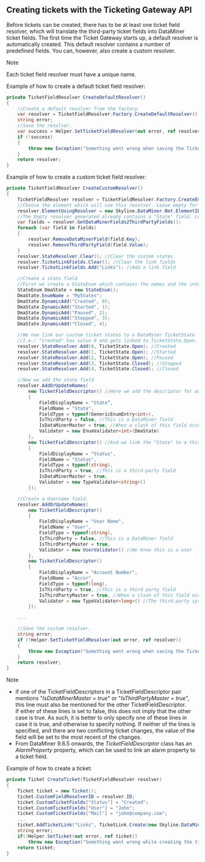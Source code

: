## Creating tickets with the Ticketing Gateway API

Before tickets can be created, there has to be at least one ticket field resolver, which will translate the third-party ticket fields into DataMiner ticket fields. The first time the Ticket Gateway starts up, a default resolver is automatically created. This default resolver contains a number of predefined fields. You can, however, also create a custom resolver.

> [!NOTE]
> Each ticket field resolver must have a unique name.

Example of how to create a default ticket field resolver:

```cs
private TicketFieldResolver CreateDefaultResolver()
{
    //Create a default resolver from the factory.
    var resolver = TicketFieldResolver.Factory.CreateDefaultResolver();
    string error;
    //Save the resolver.
    var success = Helper.SetTicketFieldResolver(out error, ref resolver);
    if (!success)
    {
        throw new Exception("Something went wrong when saving the TicketFieldResolver: " + error);
    }
    return resolver;
}
```

Example of how to create a custom ticket field resolver:

```cs
private TicketFieldResolver CreateCustomResolver()
{
    TicketFieldResolver resolver = TicketFieldResolver.Factory.CreateEmptyResolver("CustomResolver");
    //Choose the element which will use this resolver. Leave empty for no element
    resolver.ElementUsingResolver = new Skyline.DataMiner.Net.ElementID(123, 456);
    //The Empty resolver generated already contains a "State" field. Let's clear it and make our own.
    var fields = resolver.GetDataMinerFields2ThirdPartyFields();
    foreach (var field in fields)
    {
        resolver.RemoveDataMinerField(field.Key);
        resolver.RemoveThirdPartyField(field.Value);
    }
    resolver.StateResolver.Clear(); //Clear the custom states
    resolver.TicketLinkFields.Clear(); //Clear the link fields
    resolver.TicketLinkFields.Add("Links"); //Add a link field

    //Create a state field
    //First we create a StateEnum which contains the names and the integer values of the states.
    StateEnum DmaState = new StateEnum();
    DmaState.EnumName = "MyStates";
    DmaState.DynamicAdd("Created", 0);
    DmaState.DynamicAdd("Started", 1);
    DmaState.DynamicAdd("Paused", 2);
    DmaState.DynamicAdd("Stopped", 3);
    DmaState.DynamicAdd("Closed", 4);

    //We now link our custom ticket states to a DataMiner TicketState
    //I.e.: "Created" has value 0 and gets linked to TicketState.Open.
    resolver.StateResolver.Add(0, TicketState.Open); //Created
    resolver.StateResolver.Add(1, TicketState.Open); //Started
    resolver.StateResolver.Add(2, TicketState.Open); //Paused
    resolver.StateResolver.Add(3, TicketState.Closed); //Stopped
    resolver.StateResolver.Add(4, TicketState.Closed); //Closed

    //Now we add the state field
    resolver.AddOrUpdateNames(
        new TicketFieldDescriptor() //Here we add the descriptor for our "State" field
        {
            FieldDisplayName = "State”,
            FieldName = "State",
            FieldType = typeof(GenericEnumEntry<int>),
            IsThirdParty = false, //This is a DataMiner field
            IsDataMinerMaster = true, //When a clash of this field occurs, the value set by DataMiner is used
            Validator = new EnumValidator<int>(DmaState)
        },
        new TicketFieldDescriptor() //And we link the "State" to a third-party field "Status"
        {
            FieldDisplayName = "Status",
            FieldName = "Status",
            FieldType = typeof(string),
            IsThirdParty = true, //This is a third-party field
            IsDataMinerMaster = true,
            Validator = new TypeValidator<string>()
        });

    //Create a Username field.
    resolver.AddOrUpdateNames(
        new TicketFieldDescriptor()
        {
            FieldDisplayName = "User Name",
            FieldName = "User",
            FieldType = typeof(string),
            IsThirdParty = false, //This is a DataMiner field
            IsThirdPartyMaster = true,
            Validator = new UserValidator() //We know this is a user
        },
        new TicketFieldDescriptor()
        {
            FieldDisplayName = "Account Number",
            FieldName = "Accnr",
            FieldType = typeof(long),
            IsThirdParty = true, //This is a third party field
            IsThirdPartyMaster = true, //When a clash of this field occurs, the value set by the  element is used.
            Validator = new TypeValidator<long>() //The third-party system uses an account number instead of a user.
        });

    ...

    //Save the custom resolver.
    string error;
    if (!Helper.SetTicketFieldResolver(out error, ref resolver))
    {
        throw new Exception("Something went wrong when saving the TicketFieldResolver: " + error);
    }
    return resolver;
}
```

> [!NOTE]
> - If one of the TicketFieldDescriptors in a TicketFieldDescriptor pair mentions "*IsDataMinerMaster = true*" or "*IsThirdPartyMaster = true*", this line must also be mentioned for the other TicketFieldDescriptor.<br>If either of these lines is set to false, this does not imply that the other case is true. As such, it is better to only specify one of these lines in case it is true, and otherwise to specify nothing. If neither of the lines is specified, and there are two conflicting ticket changes, the value of the field will be set to the most recent of the changes.
> - From DataMiner 9.6.5 onwards, the *TicketFieldDescriptor* class has an *AlarmProperty* property, which can be used to link an alarm property to a ticket field.

Example of how to create a ticket:

```cs
private Ticket CreateTicket(TicketFieldResolver resolver)
{
    Ticket ticket = new Ticket();
    ticket.CustomFieldResolverID = resolver.ID;
    ticket.CustomTicketFields["Status"] = "Created";
    ticket.CustomTicketFields["User"] = "John";
    ticket.CustomTicketFields["Mail"] = "john@company.com";
    ...
    ticket.AddTicketLink("Links", TicketLink.Create(new Skyline.DataMiner.Net.ElementID(123, 456)) );
    string error;
    if(!Helper.SetTicket(out error, ref ticket))
        throw new Exception("Something went wrong while creating the ticket: " + error);
    return ticket;
}
```
